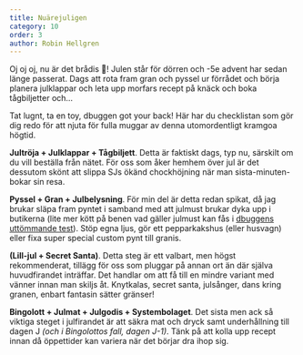 ```yaml
---
title: Nuärejuligen
category: 10
order: 3
author: Robin Hellgren
---
```


Oj oj oj, nu är det brådis 🎄! Julen står för dörren och -5e advent har sedan länge passerat. Dags att rota fram gran och pyssel ur förrådet och börja planera julklappar och leta upp morfars recept på knäck och boka tågbiljetter och…

Tat lugnt, ta en toy, dbuggen got your back! Här har du checklistan som gör dig redo för att njuta för fulla muggar av denna utomordentligt kramgoa högtid.

__Jultröja + Julklappar + Tågbiljett__.
Detta är faktiskt dags, typ nu, särskilt om du vill beställa från nätet. För oss som åker hemhem över jul är det dessutom skönt att slippa SJs ökänd chockhöjning när man sista-minuten-bokar sin resa.


__Pyssel + Gran + Julbelysning__.
För min del är detta redan spikat, då jag brukar släpa fram pyntet i samband med att julmust brukar dyka upp i butikerna (lite mer kött på benen vad gäller julmust kan fås i <a href="https://dbu.gg/julmust/">dbuggens uttömmande test</a>). Stöp egna ljus, gör ett pepparkakshus (eller husvagn) eller fixa super special custom pynt till granis.


__(Lill-jul + Secret Santa)__.
Detta steg är ett valbart, men högst rekommenderat, tillägg för oss som pluggar på annan ort än där själva huvudfirandet inträffar. Det handlar om att få till en mindre variant med vänner innan man skiljs åt. Knytkalas, secret santa, julsånger, dans kring granen, enbart fantasin sätter gränser!


__Bingolott + Julmat + Julgodis + Systembolaget__.
Det sista men ack så viktiga steget i julfirandet är att säkra mat och dryck samt underhållning till dagen J *(och i Bingolottos fall, dagen J-1)*. Tänk på att kolla upp recept innan då öppettider kan variera när det börjar dra ihop sig.
